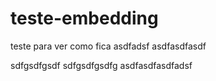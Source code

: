 # teste-embedding

teste para ver como fica
asdfadsf
asdfasdfasdf


sdfgsdfgsdf
sdfgsdfgsdfg
asdfasdfasdfadsf
